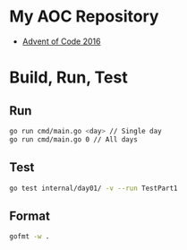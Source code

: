 # My AOC Repository

* [Advent of Code 2016](https://adventofcode.com/2016)

# Build, Run, Test

## Run

```bash
go run cmd/main.go <day> // Single day
go run cmd/main.go 0 // All days
```

## Test

```bash
go test internal/day01/ -v --run TestPart1
```

## Format

```bash
gofmt -w .
```
